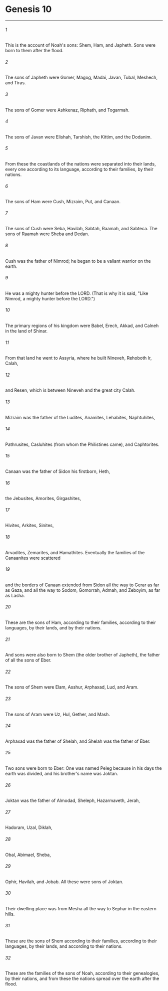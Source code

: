 # Genesis 10
***



###### 1 
This is the account of Noah's sons: Shem, Ham, and Japheth. Sons were born to them after the flood. 

###### 2 
The sons of Japheth were Gomer, Magog, Madai, Javan, Tubal, Meshech, and Tiras. 

###### 3 
The sons of Gomer were Ashkenaz, Riphath, and Togarmah. 

###### 4 
The sons of Javan were Elishah, Tarshish, the Kittim, and the Dodanim. 

###### 5 
From these the coastlands of the nations were separated into their lands, every one according to its language, according to their families, by their nations. 

###### 6 
The sons of Ham were Cush, Mizraim, Put, and Canaan. 

###### 7 
The sons of Cush were Seba, Havilah, Sabtah, Raamah, and Sabteca. The sons of Raamah were Sheba and Dedan. 

###### 8 
Cush was the father of Nimrod; he began to be a valiant warrior on the earth. 

###### 9 
He was a mighty hunter before the LORD. (That is why it is said, "Like Nimrod, a mighty hunter before the LORD.") 

###### 10 
The primary regions of his kingdom were Babel, Erech, Akkad, and Calneh in the land of Shinar. 

###### 11 
From that land he went to Assyria, where he built Nineveh, Rehoboth Ir, Calah, 

###### 12 
and Resen, which is between Nineveh and the great city Calah. 

###### 13 
Mizraim was the father of the Ludites, Anamites, Lehabites, Naphtuhites, 

###### 14 
Pathrusites, Casluhites (from whom the Philistines came), and Caphtorites. 

###### 15 
Canaan was the father of Sidon his firstborn, Heth, 

###### 16 
the Jebusites, Amorites, Girgashites, 

###### 17 
Hivites, Arkites, Sinites, 

###### 18 
Arvadites, Zemarites, and Hamathites. Eventually the families of the Canaanites were scattered 

###### 19 
and the borders of Canaan extended from Sidon all the way to Gerar as far as Gaza, and all the way to Sodom, Gomorrah, Admah, and Zeboyim, as far as Lasha. 

###### 20 
These are the sons of Ham, according to their families, according to their languages, by their lands, and by their nations. 

###### 21 
And sons were also born to Shem (the older brother of Japheth), the father of all the sons of Eber. 

###### 22 
The sons of Shem were Elam, Asshur, Arphaxad, Lud, and Aram. 

###### 23 
The sons of Aram were Uz, Hul, Gether, and Mash. 

###### 24 
Arphaxad was the father of Shelah, and Shelah was the father of Eber. 

###### 25 
Two sons were born to Eber: One was named Peleg because in his days the earth was divided, and his brother's name was Joktan. 

###### 26 
Joktan was the father of Almodad, Sheleph, Hazarmaveth, Jerah, 

###### 27 
Hadoram, Uzal, Diklah, 

###### 28 
Obal, Abimael, Sheba, 

###### 29 
Ophir, Havilah, and Jobab. All these were sons of Joktan. 

###### 30 
Their dwelling place was from Mesha all the way to Sephar in the eastern hills. 

###### 31 
These are the sons of Shem according to their families, according to their languages, by their lands, and according to their nations. 

###### 32 
These are the families of the sons of Noah, according to their genealogies, by their nations, and from these the nations spread over the earth after the flood.
